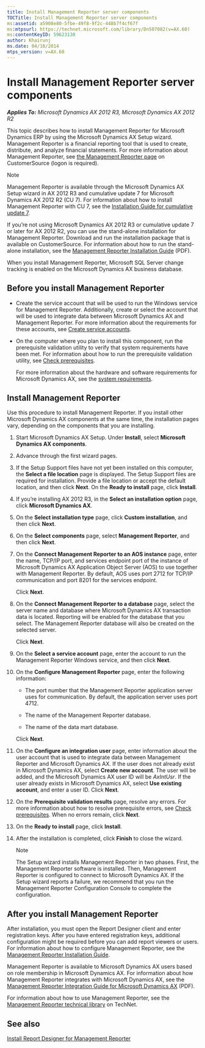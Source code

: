 ```yaml
---
title: Install Management Reporter server components
TOCTitle: Install Management Reporter server components
ms:assetid: a5908e80-5fbe-49f8-9f2c-448b7f4cf67f
ms:mtpsurl: https://technet.microsoft.com/library/Dn507082(v=AX.60)
ms:contentKeyID: 59623130
author: Khairunj
ms.date: 04/18/2014
mtps_version: v=AX.60
---
```


# Install Management Reporter server components 


_**Applies To:** Microsoft Dynamics AX 2012 R3, Microsoft Dynamics AX 2012 R2_

This topic describes how to install Management Reporter for Microsoft Dynamics ERP by using the Microsoft Dynamics AX Setup wizard. Management Reporter is a financial reporting tool that is used to create, distribute, and analyze financial statements. For more information about Management Reporter, see [the Management Reporter page](https://go.microsoft.com/fwlink/?linkid=324871) on CustomerSource (logon is required).


> [!NOTE]
> <P>Management Reporter is available through the Microsoft Dynamics AX Setup wizard in AX 2012 R3 and cumulative update 7 for Microsoft Dynamics AX 2012 R2 (CU 7). For information about how to install Management Reporter with CU 7, see the <A href="https://go.microsoft.com/fwlink/?linkid=329982">Installation Guide for cumulative update 7</A>.</P>
> <P>If you’re not using Microsoft Dynamics AX 2012 R3 or cumulative update 7 or later for AX 2012 R2, you can use the stand-alone installation for Management Reporter. Download and run the installation package that is available on CustomerSource. For information about how to run the stand-alone installation, see the <A href="https://go.microsoft.com/fwlink/?linkid=325393">Management Reporter Installation Guide</A> (PDF).</P>



When you install Management Reporter, Microsoft SQL Server change tracking is enabled on the Microsoft Dynamics AX business database.

## Before you install Management Reporter

  - Create the service account that will be used to run the Windows service for Management Reporter. Additionally, create or select the account that will be used to integrate data between Microsoft Dynamics AX and Management Reporter. For more information about the requirements for these accounts, see [Create service accounts](create-service-accounts.md).

  - On the computer where you plan to install this component, run the prerequisite validation utility to verify that system requirements have been met. For information about how to run the prerequisite validation utility, see [Check prerequisites](check-prerequisites.md).
    
    For more information about the hardware and software requirements for Microsoft Dynamics AX, see the [system requirements](https://go.microsoft.com/fwlink/?linkid=165377).

## Install Management Reporter

Use this procedure to install Management Reporter. If you install other Microsoft Dynamics AX components at the same time, the installation pages vary, depending on the components that you are installing.

1.  Start Microsoft Dynamics AX Setup. Under **Install**, select **Microsoft Dynamics AX components**.

2.  Advance through the first wizard pages.

3.  If the Setup Support files have not yet been installed on this computer, the **Select a file location** page is displayed. The Setup Support files are required for installation. Provide a file location or accept the default location, and then click **Next**. On the **Ready to install** page, click **Install**.

4.  If you’re installing AX 2012 R3, in the **Select an installation option** page, click **Microsoft Dynamics AX**.

5.  On the **Select installation type** page, click **Custom installation**, and then click **Next**.

6.  On the **Select components** page, select **Management Reporter**, and then click **Next**.

7.  On the **Connect Management Reporter to an AOS instance** page, enter the name, TCP/IP port, and services endpoint port of the instance of Microsoft Dynamics AX Application Object Server (AOS) to use together with Management Reporter. By default, AOS uses port 2712 for TCP/IP communication and port 8201 for the services endpoint.
    
    Click **Next**.

8.  On the **Connect Management Reporter to a database** page, select the server name and database where Microsoft Dynamics AX transaction data is located. Reporting will be enabled for the database that you select. The Management Reporter database will also be created on the selected server.
    
    Click **Next**.

9.  On the **Select a service account** page, enter the account to run the Management Reporter Windows service, and then click **Next**.

10. On the **Configure Management Reporter** page, enter the following information:
    
      - The port number that the Management Reporter application server uses for communication. By default, the application server uses port 4712.
    
      - The name of the Management Reporter database.
    
      - The name of the data mart database.
    
    Click **Next**.

11. On the **Configure an integration user** page, enter information about the user account that is used to integrate data between Management Reporter and Microsoft Dynamics AX. If the user does not already exist in Microsoft Dynamics AX, select **Create new account**. The user will be added, and the Microsoft Dynamics AX user ID will be *AxIntUsr*. If the user already exists in Microsoft Dynamics AX, select **Use existing account**, and enter a user ID. Click **Next**.

12. On the **Prerequisite validation results** page, resolve any errors. For more information about how to resolve prerequisite errors, see [Check prerequisites](check-prerequisites.md). When no errors remain, click **Next**.

13. On the **Ready to install** page, click **Install**.

14. After the installation is completed, click **Finish** to close the wizard.
    

    > [!NOTE]
    > <P>The Setup wizard installs Management Reporter in two phases. First, the Management Reporter software is installed. Then, Management Reporter is configured to connect to Microsoft Dynamics AX. If the Setup wizard reports a failure, we recommend that you run the Management Reporter Configuration Console to complete the configuration.</P>



## After you install Management Reporter

After installation, you must open the Report Designer client and enter registration keys. After you have entered registration keys, additional configuration might be required before you can add report viewers or users. For information about how to configure Management Reporter, see the [Management Reporter Installation Guide](https://www.microsoft.com/en-us/download/details.aspx?id=5916).

Management Reporter is available to Microsoft Dynamics AX users based on role membership in Microsoft Dynamics AX. For information about how Management Reporter integrates with Microsoft Dynamics AX, see the [Management Reporter Integration Guide for Microsoft Dynamics AX](https://go.microsoft.com/fwlink/?linkid=325395) (PDF).

For information about how to use Management Reporter, see the [Management Reporter technical library](https://go.microsoft.com/fwlink/?linkid=325396) on TechNet.

## See also

[Install Report Designer for Management Reporter](install-report-designer-for-management-reporter.md)

  


